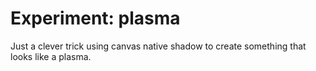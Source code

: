 <!--
  date: 2014-04-24
  modified: 2015-10-25
  slug: experiment-plasma
  type: post
  tags: cool shit, experiment, particles
  thumbnail: experiments/ocalhost_7047_experiment-plasma_4.jpg
  related: experiment-*
-->

# Experiment: plasma

<p>Just a clever trick using canvas native shadow to create something that looks like a plasma.</p>
<p><!--more--></p>
<pre><code data-language="javascript" data-src="/static/experiment/plasma.js"></code></pre>
